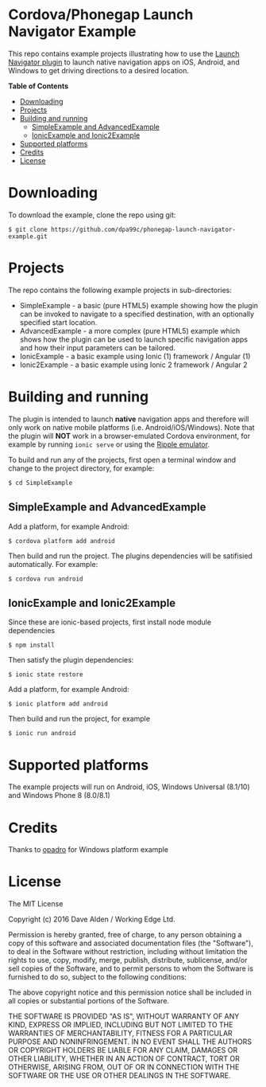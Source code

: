 Cordova/Phonegap Launch Navigator Example
=========================================

This repo contains example projects illustrating how to use the [Launch Navigator plugin](https://github.com/dpa99c/phonegap-launch-navigator) to launch native navigation apps on iOS, Android, and Windows to get driving directions to a desired location.

<!-- START table-of-contents -->
**Table of Contents**

- [Downloading](#downloading)
- [Projects](#projects)
- [Building and running](#building-and-running)
  - [SimpleExample and AdvancedExample](#simpleexample-and-advancedexample)
  - [IonicExample and Ionic2Example](#ionicexample-and-ionic2example)
- [Supported platforms](#supported-platforms)
- [Credits](#credits)
- [License](#license)

<!-- END table-of-contents -->
 
# Downloading

To download the example, clone the repo using git:

    $ git clone https://github.com/dpa99c/phonegap-launch-navigator-example.git

# Projects

The repo contains the following example projects in sub-directories:

- SimpleExample - a basic (pure HTML5) example showing how the plugin can be invoked to navigate to a specified destination, with an optionally specified start location.
- AdvancedExample - a more complex (pure HTML5) example which shows how the plugin can be used to launch specific navigation apps and how their input parameters can be tailored.
- IonicExample - a basic example using Ionic (1) framework / Angular (1)
- Ionic2Example - a basic example using Ionic 2 framework / Angular 2

# Building and running

The plugin is intended to launch **native** navigation apps and therefore will only work on native mobile platforms (i.e. Android/iOS/Windows).
Note that the plugin will **NOT** work in a browser-emulated Cordova environment, for example by running `ionic serve` or using the [Ripple emulator](https://github.com/ripple-emulator/ripple).

To build and run any of the projects, first open a terminal window and change to the project directory, for example:

    $ cd SimpleExample

## SimpleExample and AdvancedExample
    
Add a platform, for example Android:
    
    $ cordova platform add android

Then build and run the project. The plugins dependencies will be satifisied automatically. For example:

    $ cordova run android
    
## IonicExample and Ionic2Example

Since these are ionic-based projects, first install node module dependencies

    $ npm install
    
Then satisfy the plugin dependencies:
    
    $ ionic state restore
    
Add a platform, for example Android:
    
    $ ionic platform add android
        
Then build and run the project, for example

    $ ionic run android      

# Supported platforms

The example projects will run on Android, iOS, Windows Universal (8.1/10) and Windows Phone 8 (8.0/8.1)


# Credits

Thanks to [opadro](https://github.com/opadro) for Windows platform example

License
================

The MIT License

Copyright (c) 2016 Dave Alden /  Working Edge Ltd.

Permission is hereby granted, free of charge, to any person obtaining a copy
of this software and associated documentation files (the "Software"), to deal
in the Software without restriction, including without limitation the rights
to use, copy, modify, merge, publish, distribute, sublicense, and/or sell
copies of the Software, and to permit persons to whom the Software is
furnished to do so, subject to the following conditions:

The above copyright notice and this permission notice shall be included in
all copies or substantial portions of the Software.

THE SOFTWARE IS PROVIDED "AS IS", WITHOUT WARRANTY OF ANY KIND, EXPRESS OR
IMPLIED, INCLUDING BUT NOT LIMITED TO THE WARRANTIES OF MERCHANTABILITY,
FITNESS FOR A PARTICULAR PURPOSE AND NONINFRINGEMENT. IN NO EVENT SHALL THE
AUTHORS OR COPYRIGHT HOLDERS BE LIABLE FOR ANY CLAIM, DAMAGES OR OTHER
LIABILITY, WHETHER IN AN ACTION OF CONTRACT, TORT OR OTHERWISE, ARISING FROM,
OUT OF OR IN CONNECTION WITH THE SOFTWARE OR THE USE OR OTHER DEALINGS IN
THE SOFTWARE.